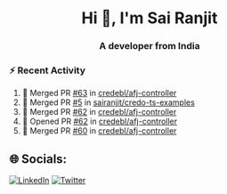 <h1 align="center">Hi 👋, I'm Sai Ranjit</h1>
<h3 align="center">A developer from India</h3>

### :zap: Recent Activity

<!--START_SECTION:activity-->
1. 🎉 Merged PR [#63](https://github.com/credebl/afj-controller/pull/63) in [credebl/afj-controller](https://github.com/credebl/afj-controller)
2. 🎉 Merged PR [#5](https://github.com/sairanjit/credo-ts-examples/pull/5) in [sairanjit/credo-ts-examples](https://github.com/sairanjit/credo-ts-examples)
3. 🎉 Merged PR [#62](https://github.com/credebl/afj-controller/pull/62) in [credebl/afj-controller](https://github.com/credebl/afj-controller)
4. 💪 Opened PR [#62](https://github.com/credebl/afj-controller/pull/62) in [credebl/afj-controller](https://github.com/credebl/afj-controller)
5. 🎉 Merged PR [#60](https://github.com/credebl/afj-controller/pull/60) in [credebl/afj-controller](https://github.com/credebl/afj-controller)
<!--END_SECTION:activity-->

## 🌐 Socials:
[![LinkedIn](https://img.shields.io/badge/LinkedIn-%230077B5.svg?logo=linkedin&logoColor=white)](https://linkedin.com/in/sairanjit) [![Twitter](https://img.shields.io/badge/Twitter-%231DA1F2.svg?logo=Twitter&logoColor=white)](https://twitter.com/sairanjit_) 
